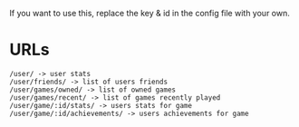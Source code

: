 If you want to use this, replace the key & id in the config file with your own.

# URLs

```
/user/ -> user stats
/user/friends/ -> list of users friends
/user/games/owned/ -> list of owned games
/user/games/recent/ -> list of games recently played
/user/game/:id/stats/ -> users stats for game
/user/game/:id/achievements/ -> users achievements for game
```
